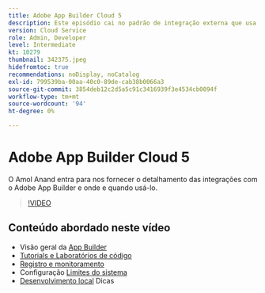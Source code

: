 ```yaml
---
title: Adobe App Builder Cloud 5
description: Este episódio cai no padrão de integração externa que usa o Adobe App Builder
version: Cloud Service
role: Admin, Developer
level: Intermediate
kt: 10279
thumbnail: 342375.jpeg
hidefromtoc: true
recommendations: noDisplay, noCatalog
exl-id: 799539ba-00aa-40c0-89de-cab38b0066a3
source-git-commit: 3854deb12c2d5a5c91c3416939f3e4534cb0094f
workflow-type: tm+mt
source-wordcount: '94'
ht-degree: 0%

---
```


# Adobe App Builder Cloud 5

O Amol Anand entra para nos fornecer o detalhamento das integrações com o Adobe App Builder e onde e quando usá-lo.

>[!VIDEO](https://video.tv.adobe.com/v/342375)

## Conteúdo abordado neste vídeo

+ Visão geral da [App Builder](https://developer.adobe.com/app-builder/docs/overview/)
+ [Tutorials e Laboratórios de código](https://developer.adobe.com/app-builder/docs/resources/)
+ [Registro e monitoramento](https://adobedocs.github.io/adobeio-runtime/guides/logging_monitoring.html#retrieving-activations-for-blocking-successful-calls)
+ Configuração [Limites do sistema](https://adobedocs.github.io/adobeio-runtime/guides/system_settings.html)
+ [Desenvolvimento local](https://developer.adobe.com/app-builder/docs/resources/debugging/) Dicas
